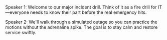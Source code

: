 Speaker 1: Welcome to our major incident drill. Think of it as a fire drill for IT—everyone needs to know their part before the real emergency hits.

Speaker 2: We'll walk through a simulated outage so you can practice the motions without the adrenaline spike. The goal is to stay calm and restore service swiftly.
